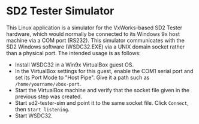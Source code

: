 # SD2 Tester Simulator

This Linux application is a simulator for the VxWorks-based SD2 Tester hardware, which would normally be connected to its Windows 9x host machine via a COM port (RS232). This simulator communicates with the SD2 Windows software (WSDC32.EXE) via a UNIX domain socket rather than a physical port. The intended usage is as follows:

 - Install WSDC32 in a Win9x VirtualBox guest OS.
 - In the VirtualBox settings for this guest, enable the COM1 serial port and set its Port Mode to "Host Pipe". Give it a path such as `/home/yourname/vbox-port`.
 - Start the VirtualBox machine and verify that the socket file given in the previous step was created.
 - Start sd2-tester-sim and point it to the same socket file. Click `Connect`, then `Start listening`.
 - Start WSDC32.

